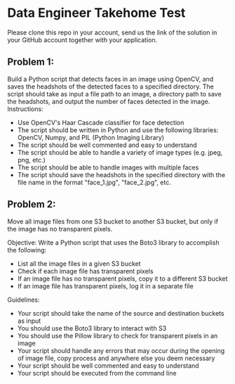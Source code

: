 # Data Engineer Takehome Test
Please clone this repo in your account, send us the link of the solution in your GitHub account together with your application.

## Problem 1:
Build a Python script that detects faces in an image using OpenCV, and saves the headshots of the detected faces to a specified directory. The script should take as input a file path to an image, a directory path to save the headshots, and output the number of faces detected in the image.
Instructions:
- Use OpenCV's Haar Cascade classifier for face detection
- The script should be written in Python and use the following libraries: OpenCV, Numpy, and PIL (Python Imaging Library)
- The script should be well commented and easy to understand
- The script should be able to handle a variety of image types (e.g. jpeg, png, etc.)
- The script should be able to handle images with multiple faces
- The script should save the headshots in the specified directory with the file name in the format "face_1.jpg", "face_2.jpg", etc.


## Problem 2: 
Move all image files from one S3 bucket to another S3 bucket, but only if the image has no transparent pixels.

Objective: Write a Python script that uses the Boto3 library to accomplish the following:

- List all the image files in a given S3 bucket
- Check if each image file has transparent pixels
- If an image file has no transparent pixels, copy it to a different S3 bucket
- If an image file has transparent pixels, log it in a separate file

Guidelines:
- Your script should take the name of the source and destination buckets as input
- You should use the Boto3 library to interact with S3
- You should use the Pillow library to check for transparent pixels in an image
- Your script should handle any errors that may occur during the opening of image file, copy process and anywhere else you deem necessary
- Your script should be well commented and easy to understand
- Your script should be executed from the command line
